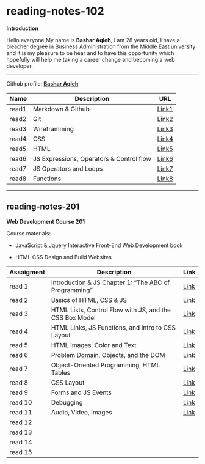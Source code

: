 # reading-notes-102

<!-- Intro -->

**Introduction**

Hello everyone,My name is **Bashar Aqleh**, I am 28 years old, I have a bleacher degree in Business Administration from the Middle East university and it is my pleasure to be hear and to have this opportunity which hopefully will help me taking a career change and becoming a web developer.

---

Github profile: [**Bashar Aqleh**](https://github.com/B-AQ)

<!-- Table 102 -->

| Name | Description | URL |
| --- | --- | --- |
| read1 | Markdown & Github | [Link1](https://b-aq.github.io/reading-notes/102/read1) |
| read2 | Git | [Link2](https://b-aq.github.io/reading-notes/102/read2) |
| read3 | Wireframming | [Link3](https://b-aq.github.io/reading-notes/102/read3) |
| read4 | CSS | [Link4](https://b-aq.github.io/reading-notes/102/read4) |
| read5 | HTML | [Link5](https://b-aq.github.io/reading-notes/102/read5) |
| read6 | JS Expressions, Operators & Control flow | [Link6](https://b-aq.github.io/reading-notes/102/read6) |
| read7 | JS Operators and Loops | [Link7](https://b-aq.github.io/reading-notes/102/read7) |
| read8 | Functions | [Link8](https://b-aq.github.io/reading-notes/102/read8) |

---

<!-- Table 201 -->

## reading-notes-201

**Web Development Course 201**

Course materials:

- JavaScript & Jquery Interactive Front-End Web Development book

- HTML CSS Design and Build Websites

| Assaigment | Description | Link |
| - | - |- |
| read 1 |Introduction & JS Chapter 1: “The ABC of Programming” |[Link](201/read1.md)|
| read 2 |Basics of HTML, CSS & JS|[Link](201/read2.md)|
| read 3 |HTML Lists, Control Flow with JS, and the CSS Box Model|[Link](201/read3.md)|
| read 4 |HTML Links, JS Functions, and Intro to CSS Layout|[Link](201/read4.md)|
| read 5 |HTML Images, Color and Text|[Link](201/read5.md)|
| read 6 |Problem Domain, Objects, and the DOM|[Link](201/read6.md)|
| read 7 |Object-Oriented Programming, HTML Tables|[Link](201/read7.md)|
| read 8 |CSS Layout|[Link](201/read8.md)|
| read 9 |Forms and JS Events|[Link](201/read9.md)|
| read 10|Debugging|[Link](201/read10.md)|
| read 11 |Audio, Video, Images|[Link](201/read11.md)|
| read 12 |||
| read 13 |||
| read 14 |||
| read 15 |||
